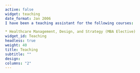 ```yaml
---
active: false
widget: teaching
date_format: Jan 2006
I have been a teaching assistant for the following courses:

* Healthcare Management, Design, and Strategy (MBA Elective)
widget_id: Teaching
headless: true
weight: 40
title: Teaching
subtitle: ""
design:
columns: "2"
---
```


